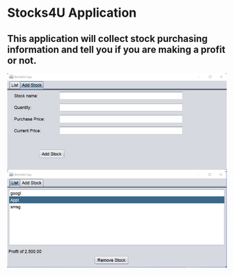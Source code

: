 # Stocks4U Application
## This application will collect stock purchasing information and tell you if you are making a profit or not.

<img src="./stock_ss1.png" />
<img src="./stock_ss2.png" />
